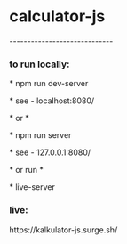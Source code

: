 <h1> calculator-js</h1>
-----------------------------

<h3>to run locally:</h3>
<p> * npm run dev-server</p>
<p> * see - localhost:8080/</p>
<p> * or *</p>
<p> * npm run server</p>
<p> * see - 127.0.0.1:8080/</p>
<p> * or run *</p>
<p> * live-server</p>

<h3>live:</h3>
<p> https://kalkulator-js.surge.sh/ </p>


